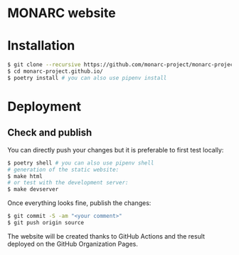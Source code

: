 MONARC website
==============

# Installation

```bash
$ git clone --recursive https://github.com/monarc-project/monarc-project.github.io
$ cd monarc-project.github.io/
$ poetry install # you can also use pipenv install
```

# Deployment

## Check and publish

You can directly push your changes but it is preferable to first test locally:

```bash
$ poetry shell # you can also use pipenv shell
# generation of the static website:
$ make html
# or test with the development server:
$ make devserver
```

Once everything looks fine, publish the changes:


```bash
$ git commit -S -am "<your comment>"
$ git push origin source
```

The website will be created thanks to GitHub Actions and the result deployed
on the GitHub Organization Pages.

